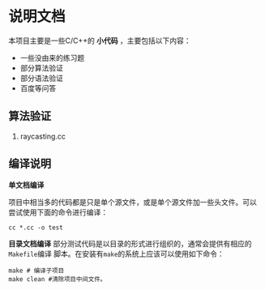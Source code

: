 # 说明文档 #

本项目主要是一些C/C++的 **小代码** ，主要包括以下内容：

+ 一些没由来的练习题
+ 部分算法验证
+ 部分语法验证
+ 百度等问答

## 算法验证 ##
1. raycasting.cc


## 编译说明 ##
**单文档编译** 

项目中相当多的代码都是只是单个源文件，或是单个源文件加一些头文件。可以
尝试使用下面的命令进行编译：

    cc *.cc -o test
    
**目录文档编译** 
部分测试代码是以目录的形式进行组织的，通常会提供有相应的`Makefile`编译
脚本。在安装有`make`的系统上应该可以使用如下命令：

    make # 编译子项目
    make clean #清除项目中间文件。
